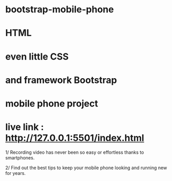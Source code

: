 # bootstrap-mobile-phone


# HTML 
# even little CSS 
# and framework Bootstrap 

# mobile phone project 
# live link : http://127.0.0.1:5501/index.html

1/ Recording video has never been so easy or effortless thanks to smartphones.

2/ Find out the best tips to keep your mobile phone looking and running new for years.


